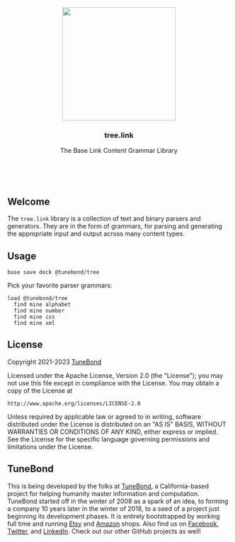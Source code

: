 <br/>
<br/>
<br/>
<br/>
<br/>
<br/>
<br/>

<p align='center'>
  <img src='https://github.com/tunebond/tree.link/blob/make/view/base.svg?raw=true' height='256'>
</p>

<h3 align='center'>tree.link</h3>
<p align='center'>
  The Base Link Content Grammar Library
</p>

<br/>
<br/>
<br/>

## Welcome

The `tree.link` library is a collection of text and binary parsers and generators. They are in the form of grammars, for parsing and generating the appropriate input and output across many content types.

## Usage

```
base save deck @tunebond/tree
```

Pick your favorite parser grammars:

```
load @tunebond/tree
  find mine alphabet
  find mine number
  find mine css
  find mine xml
```

## License

Copyright 2021-2023 <a href='https://tune.bond'>TuneBond</a>

Licensed under the Apache License, Version 2.0 (the "License");
you may not use this file except in compliance with the License.
You may obtain a copy of the License at

    http://www.apache.org/licenses/LICENSE-2.0

Unless required by applicable law or agreed to in writing, software
distributed under the License is distributed on an "AS IS" BASIS,
WITHOUT WARRANTIES OR CONDITIONS OF ANY KIND, either express or implied.
See the License for the specific language governing permissions and
limitations under the License.

## TuneBond

This is being developed by the folks at [TuneBond](https://tune.bond), a California-based project for helping humanity master information and computation. TuneBond started off in the winter of 2008 as a spark of an idea, to forming a company 10 years later in the winter of 2018, to a seed of a project just beginning its development phases. It is entirely bootstrapped by working full time and running [Etsy](https://etsy.com/shop/tunebond) and [Amazon](https://www.amazon.com/s?rh=p_27%3AMount+Build) shops. Also find us on [Facebook](https://www.facebook.com/tunebond), [Twitter](https://twitter.com/tunebond), and [LinkedIn](https://www.linkedin.com/company/tunebond). Check out our other GitHub projects as well!
